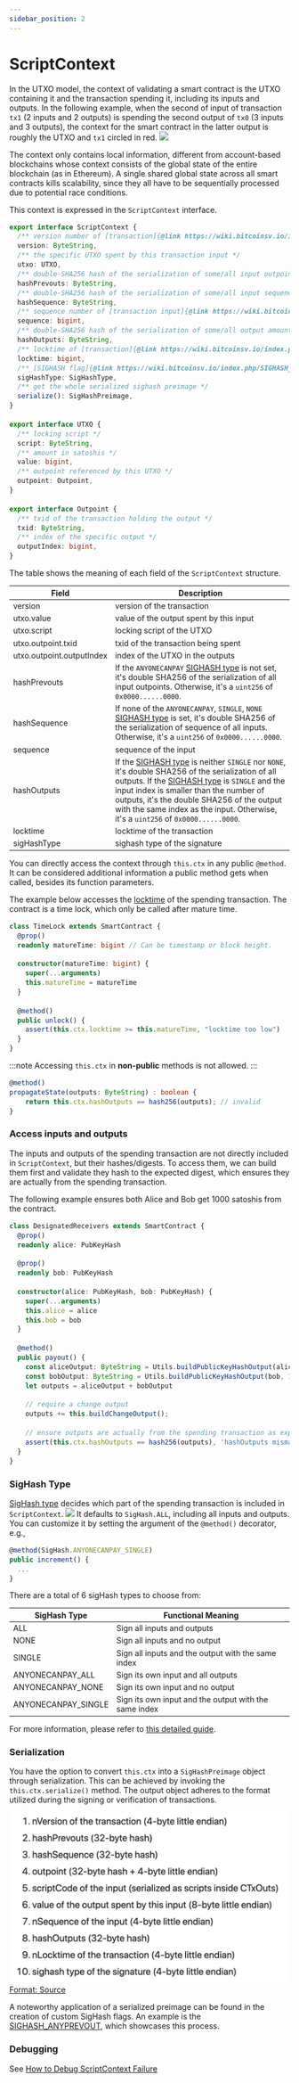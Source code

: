 ```yaml
---
sidebar_position: 2
---
```


# ScriptContext

In the UTXO model, the context of validating a smart contract is the UTXO containing it and the transaction spending it, including its inputs and outputs. In the following example, when the second of input of transaction `tx1` (2 inputs and 2 outputs) is spending the second output of `tx0` (3 inputs and 3 outputs), the context for the smart contract in the latter output is roughly the UTXO and `tx1` circled in red.
![](../../static/img/scriptContext.jpg)

The context only contains local information, different from account-based blockchains whose context consists of the global state of the entire blockchain (as in Ethereum). A single shared global state across all smart contracts kills scalability, since they all have to be sequentially processed due to potential race conditions.

This context is expressed in the `ScriptContext` interface.
```ts
export interface ScriptContext {
  /** version number of [transaction]{@link https://wiki.bitcoinsv.io/index.php/Bitcoin_Transactions#General_format_of_a_Bitcoin_transaction} */
  version: ByteString,
  /** the specific UTXO spent by this transaction input */
  utxo: UTXO,
  /** double-SHA256 hash of the serialization of some/all input outpoints, see [hashPrevouts]{@link https://github.com/bitcoin-sv/bitcoin-sv/blob/master/doc/abc/replay-protected-sighash.md#hashprevouts} */
  hashPrevouts: ByteString,
  /** double-SHA256 hash of the serialization of some/all input sequence values, see [hashSequence]{@link https://github.com/bitcoin-sv/bitcoin-sv/blob/master/doc/abc/replay-protected-sighash.md#hashsequence} */
  hashSequence: ByteString,
  /** sequence number of [transaction input]{@link https://wiki.bitcoinsv.io/index.php/Bitcoin_Transactions#Format_of_a_Transaction_Input} */
  sequence: bigint,
  /** double-SHA256 hash of the serialization of some/all output amount with its locking script, see [hashOutputs]{@link https://github.com/bitcoin-sv/bitcoin-sv/blob/master/doc/abc/replay-protected-sighash.md#hashoutputs} */
  hashOutputs: ByteString,
  /** locktime of [transaction]{@link https://wiki.bitcoinsv.io/index.php/Bitcoin_Transactions#General_format_of_a_Bitcoin_transaction} */
  locktime: bigint,
  /** [SIGHASH flag]{@link https://wiki.bitcoinsv.io/index.php/SIGHASH_flags} used by this input */
  sigHashType: SigHashType,
  /** get the whole serialized sighash preimage */
  serialize(): SigHashPreimage,
}

export interface UTXO {
  /** locking script */
  script: ByteString,
  /** amount in satoshis */
  value: bigint,
  /** outpoint referenced by this UTXO */
  outpoint: Outpoint,
}

export interface Outpoint {
  /** txid of the transaction holding the output */
  txid: ByteString,
  /** index of the specific output */
  outputIndex: bigint,
}
```

The table shows the meaning of each field of the `ScriptContext` structure.

| Field  | Description  |
| ------------- | ------------- |
| version | version of the transaction  |
| utxo.value | value of the output spent by this input  |
| utxo.script | locking script of the UTXO |
| utxo.outpoint.txid | txid of the transaction being spent |
| utxo.outpoint.outputIndex | index of the UTXO in the outputs |
| hashPrevouts | If the `ANYONECANPAY` [SIGHASH type](#sighash-type) is not set, it's double SHA256 of the serialization of all input outpoints. Otherwise, it's a `uint256` of `0x0000......0000`. |
| hashSequence | If none of the `ANYONECANPAY`, `SINGLE`, `NONE` [SIGHASH type](#sighash-type) is set, it's double SHA256 of the serialization of sequence of all inputs. Otherwise, it's a `uint256` of `0x0000......0000`. |
| sequence | sequence of the input  |
| hashOutputs | If the [SIGHASH type](#sighash-type) is neither `SINGLE` nor `NONE`, it's double SHA256 of the serialization of all outputs. If the [SIGHASH type](#sighash-type) is `SINGLE` and the input index is smaller than the number of outputs, it's the double SHA256 of the output with the same index as the input. Otherwise, it's a `uint256` of `0x0000......0000`. |
| locktime | locktime of the transaction |
| sigHashType| sighash type of the signature |

You can directly access the context through `this.ctx` in any public `@method`. It can be considered additional information a public method gets when called, besides its function parameters.

The example below accesses the [locktime](https://learnmeabitcoin.com/technical/locktime) of the spending transaction. The contract is a time lock, which only be called after mature time.

```ts
class TimeLock extends SmartContract {
  @prop()
  readonly matureTime: bigint // Can be timestamp or block height.

  constructor(matureTime: bigint) {
    super(...arguments)
    this.matureTime = matureTime
  }

  @method()
  public unlock() {
    assert(this.ctx.locktime >= this.matureTime, "locktime too low")
  }
}
```

:::note
Accessing `this.ctx` in **non-public** methods is not allowed.
:::

```ts
@method()
propagateState(outputs: ByteString) : boolean {
    return this.ctx.hashOutputs == hash256(outputs); // invalid
}
```

### Access inputs and outputs

The inputs and outputs of the spending transaction are not directly included in `ScriptContext`, but their hashes/digests. To access them, we can build them first and validate they hash to the expected digest, which ensures they are actually from the spending transaction.

The following example ensures both Alice and Bob get 1000 satoshis from the contract.

```ts
class DesignatedReceivers extends SmartContract {
  @prop()
  readonly alice: PubKeyHash

  @prop()
  readonly bob: PubKeyHash

  constructor(alice: PubKeyHash, bob: PubKeyHash) {
    super(...arguments)
    this.alice = alice
    this.bob = bob
  }

  @method()
  public payout() {
    const aliceOutput: ByteString = Utils.buildPublicKeyHashOutput(alice, 1000n)
    const bobOutput: ByteString = Utils.buildPublicKeyHashOutput(bob, 1000n)
    let outputs = aliceOutput + bobOutput

    // require a change output
    outputs += this.buildChangeOutput();

    // ensure outputs are actually from the spending transaction as expected
    assert(this.ctx.hashOutputs == hash256(outputs), 'hashOutputs mismatch')
  }
}
```

### SigHash Type

[SigHash type](https://wiki.bitcoinsv.io/index.php/SIGHASH_flags) decides which part of the spending transaction is included in `ScriptContext`.
![](../../static/img/sighashtypes.png)
It defaults to `SigHash.ALL`, including all inputs and outputs. You can customize it by setting the argument of the `@method()` decorator, e.g.,

```ts
@method(SigHash.ANYONECANPAY_SINGLE)
public increment() {
  ...
}
```

There are a total of 6 sigHash types to choose from:

| SigHash Type | Functional Meaning |
| ------------- | ------------- |
| ALL | Sign all inputs and outputs |
| NONE | Sign all inputs and no output |
| SINGLE | Sign all inputs and the output with the same index |
| ANYONECANPAY_ALL | Sign its own input and all outputs |
| ANYONECANPAY_NONE | Sign its own input and no output |
| ANYONECANPAY_SINGLE | Sign its own input and the output with the same index |

For more information, please refer to [this detailed guide](../advanced/sighash-type.md).

### Serialization

You have the option to convert `this.ctx` into a `SigHashPreimage` object through serialization. This can be achieved by invoking the `this.ctx.serialize()` method. The output object adheres to the format utilized during the signing or verification of transactions. 

![](../../static/img/sighashpreimage0.png)
[Format: Source](https://github.com/bitcoin-sv/bitcoin-sv/blob/master/doc/abc/replay-protected-sighash.md#digest-algorithm)

A noteworthy application of a serialized preimage can be found in the creation of custom SigHash flags. An example is the [SIGHASH_ANYPREVOUT](https://github.com/sCrypt-Inc/boilerplate/blob/master/src/contracts/sighashAnyprevout.ts#L34), which showcases this process.

### Debugging

See [How to Debug ScriptContext Failure](../advanced/how-to-debug-scriptcontext.md)
